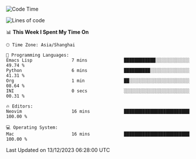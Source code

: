 <!--START_SECTION:waka-->
![Code Time](http://img.shields.io/badge/Code%20Time-1%2C765%20hrs%2023%20mins-blue)

![Lines of code](https://img.shields.io/badge/From%20Hello%20World%20I%27ve%20Written-283.8%20thousand%20lines%20of%20code-blue)

📊 **This Week I Spent My Time On** 

```text
🕑︎ Time Zone: Asia/Shanghai

💬 Programming Languages: 
Emacs Lisp               7 mins              ████████████░░░░░░░░░░░░░   49.74 % 
Python                   6 mins              ██████████░░░░░░░░░░░░░░░   41.31 % 
Org                      1 min               ██░░░░░░░░░░░░░░░░░░░░░░░   08.64 % 
INI                      0 secs              ░░░░░░░░░░░░░░░░░░░░░░░░░   00.31 % 

🔥 Editors: 
Neovim                   16 mins             █████████████████████████   100.00 % 

💻 Operating System: 
Mac                      16 mins             █████████████████████████   100.00 % 
```


 Last Updated on 13/12/2023 06:28:00 UTC
<!--END_SECTION:waka-->

